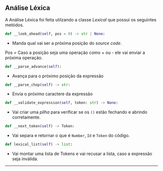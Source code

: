 ## Análise Léxica

A Análise Léxica foi feita utilzando a classe *Lexical* que possui os seguintes metódos.


 ```python
 def __look_ahead(self, pos = 0) -> str | None:
 ``` 

- Manda qual vai ser a próxima posição do *source code*.

Pos = Caso a posição seja uma operação como + ou - ele vai enviar a próxima operação.

 ```python
def __parse_advance(self):
 ``` 
- Avança para o próximo posição da expressão
 
```python
def __parse_chop(self) -> str:
``` 
- Envia o próximo caractere da expressão


```python
def __validate_expression(self, token: str) -> None:
```

- Vai criar uma *pilha* para verificar se os `()` estão fechando e abrindo corretamente.

```python
def __next_token(self) -> Token:
```

- Vai separa e retornar o que é `Number`, `Id` e `Token` do código.

```python
def lexical_list(self) -> list:
```

- Vai montar uma lista de Tokens e vai recusar a lista, caso a expressão seja inválida.

---